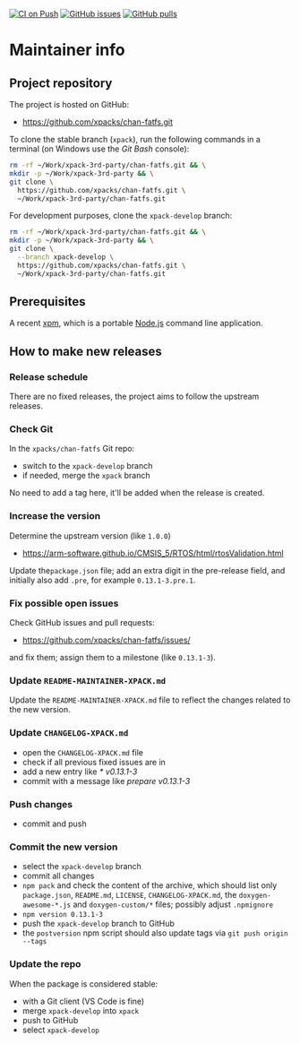 [![CI on Push](https://github.com/xpacks/chan-fatfs/actions/workflows/CI.yml/badge.svg)](https://github.com/xpacks/chan-fatfs/actions/workflows/CI.yml)
[![GitHub issues](https://img.shields.io/github/issues/xpacks/chan-fatfs.svg)](https://github.com/xpacks/chan-fatfs/issues/)
[![GitHub pulls](https://img.shields.io/github/issues-pr/xpacks/chan-fatfs.svg)](https://github.com/xpacks/chan-fatfs/pulls)

# Maintainer info

## Project repository

The project is hosted on GitHub:

- <https://github.com/xpacks/chan-fatfs.git>

To clone the stable branch (`xpack`), run the following commands in a
terminal (on Windows use the _Git Bash_ console):

```sh
rm -rf ~/Work/xpack-3rd-party/chan-fatfs.git && \
mkdir -p ~/Work/xpack-3rd-party && \
git clone \
  https://github.com/xpacks/chan-fatfs.git \
  ~/Work/xpack-3rd-party/chan-fatfs.git
```

For development purposes, clone the `xpack-develop` branch:

```sh
rm -rf ~/Work/xpack-3rd-party/chan-fatfs.git && \
mkdir -p ~/Work/xpack-3rd-party && \
git clone \
  --branch xpack-develop \
  https://github.com/xpacks/chan-fatfs.git \
  ~/Work/xpack-3rd-party/chan-fatfs.git
```

## Prerequisites

A recent [xpm](https://xpack.github.io/xpm/), which is a portable
[Node.js](https://nodejs.org/) command line application.

## How to make new releases

### Release schedule

There are no fixed releases, the project aims to follow the upstream releases.

### Check Git

In the `xpacks/chan-fatfs` Git repo:

- switch to the `xpack-develop` branch
- if needed, merge the `xpack` branch

No need to add a tag here, it'll be added when the release is created.

### Increase the version

Determine the upstream version (like `1.0.0`)

- <https://arm-software.github.io/CMSIS_5/RTOS/html/rtosValidation.html>

Update the`package.json` file; add an extra digit in the
pre-release field, and initially also add `.pre`,
for example `0.13.1-3.pre.1`.

### Fix possible open issues

Check GitHub issues and pull requests:

- <https://github.com/xpacks/chan-fatfs/issues/>

and fix them; assign them to a milestone (like `0.13.1-3`).

### Update `README-MAINTAINER-XPACK.md`

Update the `README-MAINTAINER-XPACK.md` file to reflect the changes
related to the new version.

### Update `CHANGELOG-XPACK.md`

- open the `CHANGELOG-XPACK.md` file
- check if all previous fixed issues are in
- add a new entry like _* v0.13.1-3_
- commit with a message like _prepare v0.13.1-3_

### Push changes

- commit and push

### Commit the new version

- select the `xpack-develop` branch
- commit all changes
- `npm pack` and check the content of the archive, which should list
  only `package.json`, `README.md`, `LICENSE`, `CHANGELOG-XPACK.md`,
  the `doxygen-awesome-*.js` and `doxygen-custom/*` files;
  possibly adjust `.npmignore`
- `npm version 0.13.1-3`
- push the `xpack-develop` branch to GitHub
- the `postversion` npm script should also update tags via `git push origin --tags`

### Update the repo

When the package is considered stable:

- with a Git client (VS Code is fine)
- merge `xpack-develop` into `xpack`
- push to GitHub
- select `xpack-develop`
